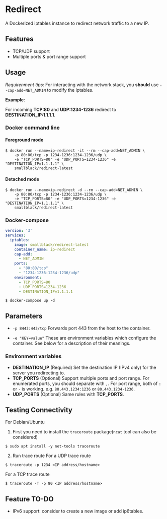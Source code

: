 # Redirect
A Dockerized iptables instance to redirect network traffic to a new IP.

## Features
- TCP/UDP support
- Multiple ports & port range support

## Usage
*Requirenment tips*: For interacting with the network stack, you **should** use `--cap-add=NET_ADMIN` to modify the iptables.

**Example**: 
  
  For incoming **TCP:80** and **UDP:1234-1236** redirect to **DESTINATION_IP:1.1.1.1**.

### Docker command line
#### Foreground mode
```shell
$ docker run --name=ip-redirect -it --rm --cap-add=NET_ADMIN \
    -p 80:80/tcp -p 1234-1236:1234-1236/udp \
    -e "TCP_PORTS=80" -e "UDP_PORTS=1234-1236" -e "DESTINATION_IP=1.1.1.1" \
    smallblack/redirect-latest
```

#### Detached mode
```shell
$ docker run --name=ip-redirect -d --rm --cap-add=NET_ADMIN \
    -p 80:80/tcp -p 1234-1236:1234-1236/udp \
    -e "TCP_PORTS=80" -e "UDP_PORTS=1234-1236" -e "DESTINATION_IP=1.1.1.1" \
    smallblack/redirect-latest
```

### Docker-compose
```yaml
version: '3'
services:
  iptables:
    image: smallblack/redirect-latest
    container_name: ip-redirect
    cap-add: 
      - NET_ADMIN
    ports:
      - "80:80/tcp"
      - "1234-1236:1234-1236/udp"
    environment:
      - TCP_PORTS=80
      - UDP_PORTS=1234-1236
      - DESTINATION_IP=1.1.1.1
```

```shell
$ docker-compose up -d
```

## Parameters
- `-p 8443:443/tcp` Forwards port 443 from the host to the container.

- `-e "KEY=value"` These are environment variables which configure the container. See below for a description of their meanings.

### Environment variables
- **DESTINATION_IP** (Required) Set the destination IP (IPv4 only) for the server you redirecting to.
- **TCP_PORTS** (Optional) Support multiple ports and port range. For enumerated ports, you should separate with `,`. For port range, both of `:` or `-` is working. e.g. `80,443,1234:1236` or `80,443,1234-1236`.
- **UDP_PORTS** (Optional) Same rules with **TCP_PORTS**.

## Testing Connectivity
For Debian/Ubuntu

1. First you need to install the `traceroute` package(`ncat` tool can also be considered)
```shell
$ sudo apt install -y net-tools traceroute
```

2. Run trace route
For a UDP trace route
```shell
$ traceroute -p 1234 <IP address/hostname>
```

For a TCP trace route
```shell
$ traceroute -T -p 80 <IP address/hostname>
```

## Feature TO-DO
- IPv6 support: consider to create a new image or add ip6tables.
